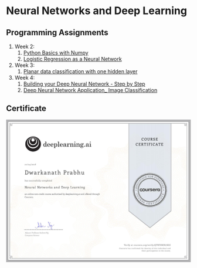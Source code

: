 # Neural Networks and Deep Learning

## Programming Assignments

1. Week 2:
	1. [Python Basics with Numpy](https://github.com/pdwarkanath/dl-coursera/tree/master/001%20Neural%20Networks%20and%20Deep%20Learning/week2/Python%20Basics%20with%20Numpy)
	2. [Logistic Regression as a Neural Network](https://github.com/pdwarkanath/dl-coursera/tree/master/001%20Neural%20Networks%20and%20Deep%20Learning/week2/Logistic%20Regression%20as%20a%20Neural%20Network)
2. Week 3:
	1. [Planar data classification with one hidden layer](https://github.com/pdwarkanath/dl-coursera/tree/master/001%20Neural%20Networks%20and%20Deep%20Learning/week3/Planar%20data%20classification%20with%20one%20hidden%20layer)
3. Week 4:
	1. [Building your Deep Neural Network - Step by Step](https://github.com/pdwarkanath/dl-coursera/tree/master/001%20Neural%20Networks%20and%20Deep%20Learning/week4/Building%20your%20Deep%20Neural%20Network%20-%20Step%20by%20Step)
	2. [Deep Neural Network Application_ Image Classification](https://github.com/pdwarkanath/dl-coursera/tree/master/001%20Neural%20Networks%20and%20Deep%20Learning/week4/Deep%20Neural%20Network%20Application_%20Image%20Classification)


## Certificate

![](/certificates/Neural-Networks-and-Deep-Learning-Certificate.jpg)